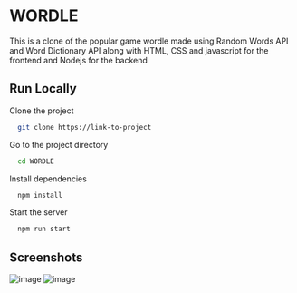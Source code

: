 
# WORDLE

This is a clone of the popular game wordle made using Random Words API and Word Dictionary API along with HTML, CSS and javascript for the frontend and Nodejs for the backend


## Run Locally

Clone the project

```bash
  git clone https://link-to-project
```

Go to the project directory

```bash
  cd WORDLE
```

Install dependencies

```bash
  npm install
```

Start the server

```bash
  npm run start
```


## Screenshots

![image](https://user-images.githubusercontent.com/66234920/168869523-81b485e0-ff42-45f6-b9d2-344479c4e5c8.png)
![image](https://user-images.githubusercontent.com/66234920/168870090-b2c3b91d-7a41-4faa-8acd-b3bb1da22eb0.png)



